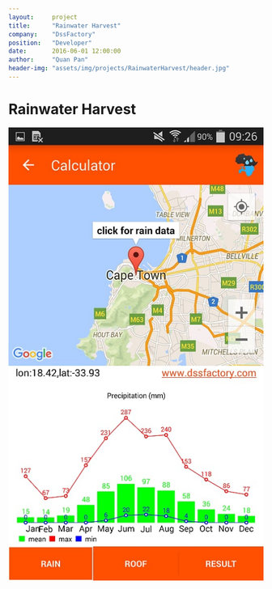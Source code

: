 ```yaml
---
layout:     project
title:      "Rainwater Harvest"
company:    "DssFactory"
position:   "Developer"
date:       2016-06-01 12:00:00
author:     "Quan Pan"
header-img: "assets/img/projects/RainwaterHarvest/header.jpg"
---
```


# [](#header-1)Rainwater Harvest

![](/assets/img/projects/RainwaterHarvest/calculator.png)
